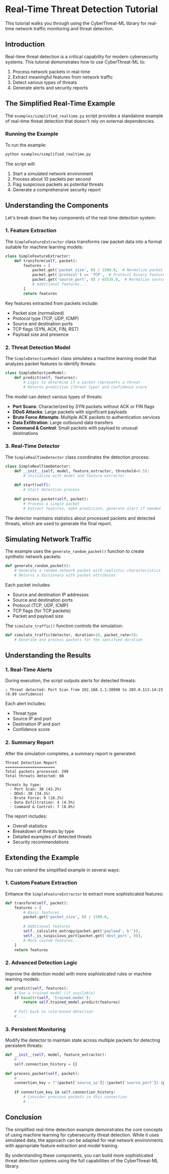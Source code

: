 # Real-Time Threat Detection Tutorial 

This tutorial walks you through using the CyberThreat-ML library for real-time network traffic monitoring and threat detection.

## Introduction

Real-time threat detection is a critical capability for modern cybersecurity systems. This tutorial demonstrates how to use CyberThreat-ML to:

1. Process network packets in real-time
2. Extract meaningful features from network traffic
3. Detect various types of threats
4. Generate alerts and security reports

## The Simplified Real-Time Example

The `examples/simplified_realtime.py` script provides a standalone example of real-time threat detection that doesn't rely on external dependencies.

### Running the Example

To run the example:

```bash
python examples/simplified_realtime.py
```

The script will:
1. Start a simulated network environment
2. Process about 10 packets per second
3. Flag suspicious packets as potential threats
4. Generate a comprehensive security report

## Understanding the Components

Let's break down the key components of the real-time detection system:

### 1. Feature Extraction

The `SimpleFeatureExtractor` class transforms raw packet data into a format suitable for machine learning models:

```python
class SimpleFeatureExtractor:
    def transform(self, packet):
        features = [
            packet.get('packet_size', 0) / 1500.0,  # Normalize packet size
            packet.get('protocol') == 'TCP',  # Protocol binary feature
            packet.get('source_port', 0) / 65535.0,  # Normalize source port
            # Additional features...
        ]
        return features
```

Key features extracted from packets include:
- Packet size (normalized)
- Protocol type (TCP, UDP, ICMP)
- Source and destination ports
- TCP flags (SYN, ACK, FIN, RST)
- Payload size and presence

### 2. Threat Detection Model

The `SimpleDetectionModel` class simulates a machine learning model that analyzes packet features to identify threats:

```python
class SimpleDetectionModel:
    def predict(self, features):
        # Logic to determine if a packet represents a threat
        # Returns prediction (threat type) and confidence score
```

The model can detect various types of threats:
- **Port Scans**: Characterized by SYN packets without ACK or FIN flags
- **DDoS Attacks**: Large packets with significant payloads
- **Brute Force Attempts**: Multiple ACK packets to authentication services
- **Data Exfiltration**: Large outbound data transfers
- **Command & Control**: Small packets with payload to unusual destinations

### 3. Real-Time Detector

The `SimpleRealTimeDetector` class coordinates the detection process:

```python
class SimpleRealTimeDetector:
    def __init__(self, model, feature_extractor, threshold=0.5):
        # Initialize with model and feature extractor
        
    def start(self):
        # Start detection process
        
    def process_packet(self, packet):
        # Process a single packet
        # Extract features, make prediction, generate alert if needed
```

The detector maintains statistics about processed packets and detected threats, which are used to generate the final report.

## Simulating Network Traffic

The example uses the `generate_random_packet()` function to create synthetic network packets:

```python
def generate_random_packet():
    # Generate a random network packet with realistic characteristics
    # Returns a dictionary with packet attributes
```

Each packet includes:
- Source and destination IP addresses
- Source and destination ports
- Protocol (TCP, UDP, ICMP)
- TCP flags (for TCP packets)
- Packet and payload size

The `simulate_traffic()` function controls the simulation:

```python
def simulate_traffic(detector, duration=10, packet_rate=5):
    # Generate and process packets for the specified duration
```

## Understanding the Results

### 1. Real-Time Alerts

During execution, the script outputs alerts for detected threats:

```
⚠️ Threat detected: Port Scan from 192.168.1.1:38998 to 203.0.113.14:23 (0.89 confidence)
```

Each alert includes:
- Threat type
- Source IP and port
- Destination IP and port
- Confidence score

### 2. Summary Report

After the simulation completes, a summary report is generated:

```
Threat Detection Report
======================
Total packets processed: 299
Total threats detected: 88

Threats by type:
  - Port Scan: 38 (43.2%)
  - DDoS: 30 (34.1%)
  - Brute Force: 9 (10.2%)
  - Data Exfiltration: 4 (4.5%)
  - Command & Control: 7 (8.0%)
```

The report includes:
- Overall statistics
- Breakdown of threats by type
- Detailed examples of detected threats
- Security recommendations

## Extending the Example

You can extend the simplified example in several ways:

### 1. Custom Feature Extraction

Enhance the `SimpleFeatureExtractor` to extract more sophisticated features:

```python
def transform(self, packet):
    features = [
        # Basic features
        packet.get('packet_size', 0) / 1500.0,
        
        # Additional features
        self._calculate_entropy(packet.get('payload', b'')),
        self._is_suspicious_port(packet.get('dest_port', 0)),
        # More custom features...
    ]
    return features
```

### 2. Advanced Detection Logic

Improve the detection model with more sophisticated rules or machine learning models:

```python
def predict(self, features):
    # Use a trained model (if available)
    if hasattr(self, 'trained_model'):
        return self.trained_model.predict(features)
        
    # Fall back to rule-based detection
    # ...
```

### 3. Persistent Monitoring

Modify the detector to maintain state across multiple packets for detecting persistent threats:

```python
def __init__(self, model, feature_extractor):
    # ...
    self.connection_history = {}
    
def process_packet(self, packet):
    # ...
    connection_key = f"{packet['source_ip']}:{packet['source_port']}-{packet['dest_ip']}:{packet['dest_port']}"
    
    if connection_key in self.connection_history:
        # Consider previous packets in this connection
        # ...
```

## Conclusion

The simplified real-time detection example demonstrates the core concepts of using machine learning for cybersecurity threat detection. While it uses simulated data, the approach can be adapted for real network environments with appropriate feature extraction and model training.

By understanding these components, you can build more sophisticated threat detection systems using the full capabilities of the CyberThreat-ML library.
